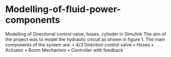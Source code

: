 # Modelling-of-fluid-power-components
Modelling of Directional control valve, hoses, cylinder in Simulink 
The aim of the project was to model the hydraulic circuit as shown in figure 1. The main components of the system are:
• 4/3 Direction control valve
• Hoses
• Actuator
• Boom Mechanism
• Controller with feedback
